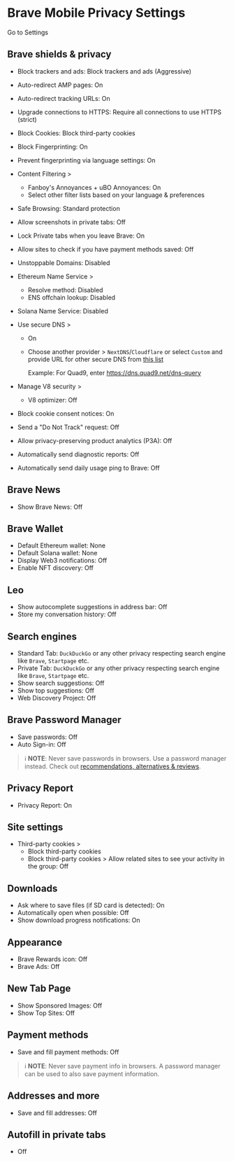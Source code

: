 # Brave Mobile Privacy Settings

Go to Settings



## Brave shields & privacy
- Block trackers and ads: Block trackers and ads (Aggressive)
- Auto-redirect AMP pages: On
- Auto-redirect tracking URLs: On
- Upgrade connections to HTTPS: Require all connections to use HTTPS (strict)
- Block Cookies: Block third-party cookies
- Block Fingerprinting: On
- Prevent fingerprinting via language settings: On
- Content Filtering >
  - Fanboy's Annoyances + uBO Annoyances: On
  - Select other filter lists based on your language & preferences
- Safe Browsing: Standard protection
- Allow screenshots in private tabs: Off
- Lock Private tabs when you leave Brave: On
- Allow sites to check if you have payment methods saved: Off
- Unstoppable Domains: Disabled
- Ethereum Name Service >
  - Resolve method: Disabled
  - ENS offchain lookup: Disabled
- Solana Name Service: Disabled
- Use secure DNS >
  - On
  - Choose another provider > `NextDNS`/`Cloudflare` or select `Custom` and provide URL for other secure DNS from [this list](https://www.privacyguides.org/en/dns/#recommended-providers)
    
    Example: For Quad9, enter https://dns.quad9.net/dns-query

- Manage V8 security >
  - V8 optimizer: Off
- Block cookie consent notices: On
- Send a "Do Not Track" request: Off
- Allow privacy-preserving product analytics (P3A): Off
- Automatically send diagnostic reports: Off
- Automatically send daily usage ping to Brave: Off



## Brave News
- Show Brave News: Off



## Brave Wallet
- Default Ethereum wallet: None
- Default Solana wallet: None
- Display Web3 notifications: Off
- Enable NFT discovery: Off



## Leo
- Show autocomplete suggestions in address bar: Off
- Store my conversation history: Off



## Search engines
- Standard Tab: `DuckDuckGo` or any other privacy respecting search engine like `Brave`, `Startpage` etc.
- Private Tab: `DuckDuckGo` or any other privacy respecting search engine like `Brave`, `Startpage` etc.
- Show search suggestions: Off
- Show top suggestions: Off
- Web Discovery Project: Off



## Brave Password Manager
- Save passwords: Off
- Auto Sign-in: Off

> :information_source: **NOTE**: Never save passwords in browsers. Use a password manager instead. Check out [recommendations, alternatives & reviews](https://github.com/StellarSand/privacy-settings#recommendations-alternatives--reviews).



## Privacy Report
- Privacy Report: On



## Site settings
- Third-party cookies >
  - Block third-party cookies
  - Block third-party cookies > Allow related sites to see your activity in the group: Off



## Downloads
- Ask where to save files (if SD card is detected): On
- Automatically open when possible: Off
- Show download progress notifications: On



## Appearance
- Brave Rewards icon: Off
- Brave Ads: Off



## New Tab Page
- Show Sponsored Images: Off
- Show Top Sites: Off



## Payment methods
- Save and fill payment methods: Off

> :information_source: **NOTE**: Never save payment info in browsers. A password manager can be used to also save payment information.



## Addresses and more
- Save and fill addresses: Off



## Autofill in private tabs
- Off